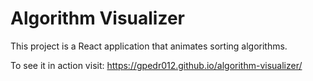 # Algorithm Visualizer

This project is a React application that animates sorting algorithms.

To see it in action visit: https://gpedr012.github.io/algorithm-visualizer/

